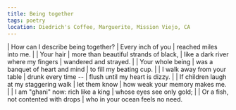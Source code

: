 ```yaml
---
title: Being together
tags: poetry
location: Diedrich's Coffee, Marguerite, Mission Viejo, CA
---
```


| How can I describe being together?
| Every inch of you
| reached miles into me.
|
| Your hair
| more than beautiful strands of black,
| like a dark river where my fingers
| wandered and strayed.
|
| Your whole being
| was a banquet of heart and mind
| to fill my beating cup.
|
| I walk away from your table
| drunk every time --
| flush until my heart is dizzy.
|
| If children laugh at my staggering walk
| let them know
| how weak your memory makes me.
|
| I am "ghani" now: rich like a king
| whose eyes see only gold;
|
| Or a fish, not contented with drops
| who in your ocean feels no need.
